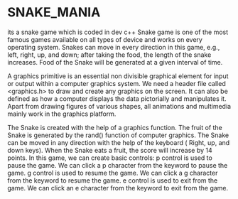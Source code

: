 # SNAKE_MANIA
its a snake game which is coded in dev c++ Snake game is one of the most famous games available on all types of device and works on every operating system. Snakes can move in every direction in this game, e.g., left, right, up, and down; after taking the food, the length of the snake increases. Food of the Snake will be generated at a given interval of time.

A graphics primitive is an essential non divisible graphical element for input or output within a computer graphics system. We need a header file called <graphics.h> to draw and create any graphics on the screen. It can also be defined as how a computer displays the data pictorially and manipulates it. Apart from drawing figures of various shapes, all animations and multimedia mainly work in the graphics platform.

The Snake is created with the help of a graphics function.
The fruit of the Snake is generated by the rand() function of computer graphics.
The Snake can be moved in any direction with the help of the keyboard ( Right, up, and down keys).
When the Snake eats a fruit, the score will increase by 14 points.
In this game, we can create basic controls:
p control is used to pause the game. We can click a p character from the keyword to pause the game.
g control is used to resume the game. We can click a g character from the keyword to resume the game.
e control is used to exit from the game. We can click an e character from the keyword to exit from the game.
